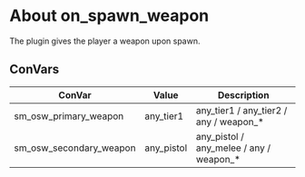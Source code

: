 # About on_spawn_weapon
 The plugin gives the player a weapon upon spawn.

## ConVars
| ConVar                  | Value         | Description                                                                        |
| ----------------------- | ------------- | ---------------------------------------------------------------------------------- |
| sm_osw_primary_weapon   | any_tier1     | any_tier1 / any_tier2 / any / weapon_*                                             |
| sm_osw_secondary_weapon | any_pistol    |  any_pistol / any_melee / any / weapon_*                                           |
